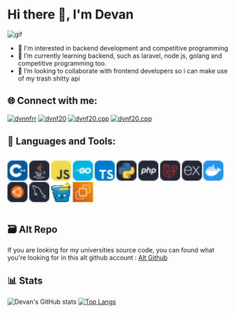 <h1>Hi there 👋, I'm Devan</h1>

![gif](https://media1.tenor.com/m/zXCbu7b7qA8AAAAd/bocchi-the-rock-bocchi-the-rock-gif.gif)

- 🤔 I'm interested in backend development and competitive programming
- 🌱 I’m currently learning backend, such as laravel, node js, golang and competitive programming too.
- 👯 I’m looking to collaborate with frontend developers so i can make use of my trash shitty api 

<h2 align="left">🌐 Connect with me:</h2>
<p align="left">
<a href="https://linkedin.com/in/devanferrel" target="blank"><img align="center" src="https://raw.githubusercontent.com/rahuldkjain/github-profile-readme-generator/master/src/images/icons/Social/linked-in-alt.svg" alt="dvnnfrr" height="30" width="40" /></a>
<a href="https://instagram.com/dvnf20" target="blank"><img align="center" src="https://raw.githubusercontent.com/rahuldkjain/github-profile-readme-generator/master/src/images/icons/Social/instagram.svg" alt="dvnf20" height="30" width="40" /></a>
<a href="https://codeforces.com/profile/dvnf20.cpp" target="blank"><img align="center" src="https://raw.githubusercontent.com/rahuldkjain/github-profile-readme-generator/master/src/images/icons/Social/codeforces.svg" alt="dvnf20.cpp" height="30" width="40" /></a>
<a href="https://github.com/dvnf10cpp" target="blank"><img align="center" src="https://raw.githubusercontent.com/rahuldkjain/github-profile-readme-generator/master/src/images/icons/Social/github.svg" alt="dvnf20.cpp" height="30" width="40" /></a>
</p>

<h2 align="left">🧰 Languages and Tools:</h2>
<div style="display:flex">

<img src="assets/skill-icons--cpp.svg" width="45" 
height="45"/>
<img src="assets/skill-icons--java-dark.svg" width="45" height="45"/>
<img src="assets/skill-icons--javascript.svg" width="45" height="45"/>
<img src="assets/skill-icons--golang.svg" width="45" height="45"/>
<img src="assets/skill-icons--typescript.svg" width="45" height="45"/>
<img src="assets/skill-icons--python-dark.svg" width="45" height="45"/>
<img src="assets/skill-icons--php-dark.svg" width="45" height="45"/>
<img src="assets/skill-icons--laravel-dark.svg" width="45" height="45"/>
<img src="assets/skill-icons--expressjs-dark.svg" width="45" height="45"/>
<img src="assets/skill-icons--docker.svg" width="45" height="45"/>
<img src="assets/skill-icons--ubuntu-dark.svg" width="45" height="45"/>
<img src="assets/skill-icons--mysql-dark.svg" width="45" height="45"/>
<img src="assets/logos--gin.svg" width="45" height="45"/>
<img src="assets/logos--aws-ec2.svg" width="45" height="45"/>


</div>

<h2>🗃️ Alt Repo </h2>

If you are looking for my universities source code, you can found what you're looking for in this alt github account : [Alt Github](https://github.com/dvnf10cpp)

<h2>📊 Stats </h2>  
  
![Devan's GitHub stats](https://github-readme-stats.vercel.app/api?username=devanfer02&show_iconstrue&theme=yeblu)
[![Top Langs](https://github-readme-stats.vercel.app/api/top-langs/?username=devanfer02&layout=compact&theme=yeblu)](https://github-readme-stats.vercel.app/api/top-langs/?username=devanfer02&theme=neon&layout=compact)
